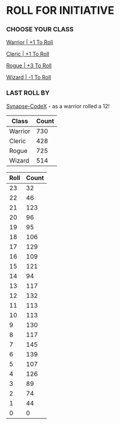 # ROLL FOR INITIATIVE
### CHOOSE YOUR CLASS

[Warrior | +1 To Roll](https://github.com/benjaminsampica/benjaminsampica/issues/new?title=roll%7Cwarrior&body=Just+click+%27Create%27.)

[Cleric | +1 To Roll](https://github.com/benjaminsampica/benjaminsampica/issues/new?title=roll%7Ccleric&body=Just+click+%27Create%27.)

[Rogue | +3 To Roll](https://github.com/benjaminsampica/benjaminsampica/issues/new?title=roll%7Crogue&body=Just+click+%27Create%27.)

[Wizard | -1 To Roll](https://github.com/benjaminsampica/benjaminsampica/issues/new?title=roll%7Cwizard&body=Just+click+%27Create%27.)
### LAST ROLL BY
[Synapse-CodeX](https://www.github.com/Synapse-CodeX) - as a warrior rolled a 12!

|Class|Count|
|-|-|
|Warrior|730|
|Cleric|428|
|Rogue|725|
|Wizard|514|

|Roll|Count|
|-|-|
|23|32
|22|46
|21|123
|20|96
|19|95
|18|106
|17|129
|16|109
|15|121
|14|94
|13|117
|12|132
|11|113
|10|113
|9|130
|8|117
|7|145
|6|139
|5|107
|4|126
|3|89
|2|74
|1|44
|0|0
